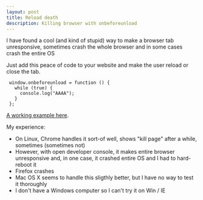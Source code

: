 ```yaml
---
layout: post
title: Reload death
description: Killing browser with onbeforeunload
---
```


I have found a cool (and kind of stupid) way to make a browser tab unresponsive, sometimes crash the whole browser and in some cases crash the entire OS

Just add this peace of code to your website and make the user reload or close the tab.

     window.onbeforeunload = function () {
       while (true) {
         console.log("AAAA");
       }
     }; 

 
[A working example here](http://www.karelbilek.com/reload_death.html).

My experience:

* On Linux, Chrome handles it sort-of well, shows "kill page" after a while, sometimes (sometimes not)
* However, with open developer console, it makes entire browser unresponsive and, in one case, it crashed entire OS and I had to hard-reboot it
* Firefox crashes
* Mac OS X seems to handle this sligthly better, but I have no way to test it thoroughly
* I don't have a Windows computer so I can't try it on Win / IE
